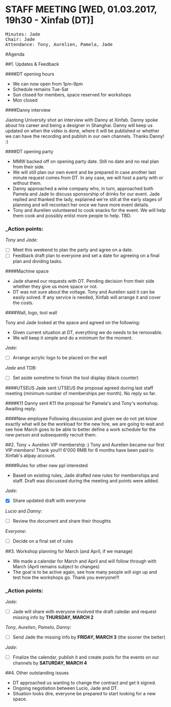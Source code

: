 # STAFF MEETING [WED, 01.03.2017, 19h30 - Xinfab (DT)]


<pre>
Minutes: Jade
Chair: Jade
Attendance: Tony, Aurelien, Pamela, Jade
</pre>

#Agenda

##1. Updates & Feedback

####DT opening hours
- We can now open from 1pm-9pm
- Schedule remains Tue-Sat
- Sun closed for members, space reserved for workshops
- Mon closed

####Danny interview

Jiaotong University shot an interview with Danny at Xinfab. Danny spoke about his career and being a designer in Shanghai. Danny will keep us updated on when the video is done, where it will be published or whether we can have the recording and publish in our own channels. Thanks Danny! :)

####DT opening party

- MMW backed off on opening party date. Still no date and no real plan from their side.
- We will still plan our own event and be prepared in case another last minute request comes from DT. In any case, we will host a party with or without them.
- Danny approached a wine company who, in turn, approached both Pamela and Jade to discuss sponsorship of drinks for our event. Jade replied and thanked the lady, explained we're still at the early stages of planning and will recontact her once we have more event details.
- Tony and Aurelien volunteered to cook snacks for the event. We will help them cook and possibly enlist more people to help. TBD.

### _Action points:

*Tony* and *Jade*: 
- [ ] Meet this weekend to plan the party and agree on a date.
- [ ] Feedback draft plan to everyone and set a date for agreeing on a final plan and dividing tasks.

####Machine space

- Jade shared our requests with DT. Pending decision from their side whether they give us more space or not.
- DT was not sure about the voltage. Tony and Aurelien said it can be easily solved. If any service is needed, Xinfab will arrange it and cover the costs.

####Wall, logo, tool wall

Tony and Jade looked at the space and agreed on the following:
- Given current situation at DT, everything we do needs to be removable. 
- We will keep it simple and do a minimum for the moment.

*Jade*: 
- [ ] Arrange acrylic logo to be placed on the wall

*Jade* and TDB: 
- [ ] Set aside sometime to finish the tool display (black counter)

####UTSEUS 
Jade sent UTSEUS the proposal agreed during last staff meeting (minimum number of memberships per month). No reply so far.

####K11
Danny sent K11 the proposal for Pamela's and Tony's workshop. Awaiting reply.

####New employee 
Following discussion and given we do not yet know exactly what will be the workload for the new hire, we are going to wait and see how March goes to be able to better define a work schedule for the new person and subsequently recruit them.

##2. Tony + Aurelien VIP membership :)
Tony and Aurelien became our first VIP members! Thank you!!!
6'000 RMB for 6 months have been paid to Xinfab's alipay account.

####Rules for other new ppl interested
- Based on existing rules, Jade drafted new rules for memberships and staff. Draft was discussed during the meeting and points were added.

*Jade*: 
- [x] Share updated draft with everyone

*Lucio* and *Danny*: 
- [ ] Review the document and share their thoughts

*Everyone*: 
- [ ] Decide on a final set of rules

##3.  Workshop planning for March (and April, if we manage)
- We made a calendar for March and April and will follow through with March (April remains subject to changes)
- The goal is to be active again, see how many people will sign up and test how the workshops go.
Thank you everyone!!!

### _Action points:

*Jade*: 
- [ ] Jade will share with everyone involved the draft caledar and request missing info by <b>THURSDAY, MARCH 2</b>

*Tony*, *Aurelien*, *Pamela*, *Danny*:
- [ ] Send Jade the missing info by <b>FRIDAY, MARCH 3</b> (the sooner the better)

*Jade*: 
- [ ] Finalize the calendar, publish it and create posts for the events on our channels by <b>SATURDAY, MARCH 4</b>


##4.  Other outstanding issues
- DT approached us wanting to change the contract and get it signed.
- Ongoing negotiation between Lucio, Jade and DT.
- Situation looks dire, everyone be prepared to start looking for a new space.

